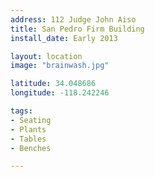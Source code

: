 ```yaml
---
address: 112 Judge John Aiso  
title: San Pedro Firm Building
install_date: Early 2013

layout: location
image: "brainwash.jpg"

latitude: 34.048686
longitude: -118.242246

tags:	
- Seating
- Plants
- Tables
- Benches

---
```


